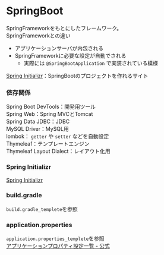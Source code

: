 # SpringBoot
SpringFrameworkをもとにしたフレームワーク。<br>
SpringFrameworkとの違い<br>
- アプリケーションサーバが内包される
- SpringFrameworkに必要な設定が自動でされる
    - 実際には `@SpringBootApplication` で実装されている模様

[Spring Initializr](https://start.spring.io/)：SpringBootのプロジェクトを作れるサイト

### 依存関係
Spring Boot DevTools：開発用ツール<br>
Spring Web：Spring MVCとTomcat<br>
Spring Data JDBC：JDBC<br>
MySQL Driver：MySQL用<br>
lombok： `getter` や `setter` などを自動設定<br>
Thymeleaf：テンプレートエンジン<br>
Thymeleaf Layout Dialect：レイアウト化用<br>

### Spring Initializr
[Spring Initializr](https://start.spring.io/)

### build.gradle
`build.gradle_templete`を参照<br>

### application.properties
`application.properties_templete`を参照<br>
[アプリケーションプロパティ設定一覧 - 公式](https://spring.pleiades.io/spring-boot/docs/current/reference/html/application-properties.html)<br>